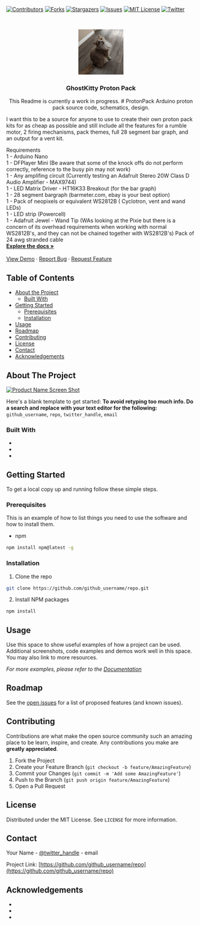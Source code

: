[![Contributors][contributors-shield]][contributors-url]
[![Forks][forks-shield]][forks-url]
[![Stargazers][stars-shield]][stars-url]
[![Issues][issues-shield]][issues-url]
[![MIT License][license-shield]][license-url]
[![Twitter][Twitter-shield]][Twitter-url]



<!-- PROJECT LOGO -->
<br />
<p align="center">
  <a href="https://github.com/MikeS11/ProtonPack">
    <img src="Images/MikeS11_Logo.jpg?raw=true" alt="Logo" width="120" height="120">
  </a>

  <h3 align="center">GhostKitty Proton Pack</h3>

  <p align="center">
  This Readme is currently a work in progress. # ProtonPack
Arduino proton pack source code, schematics, design. 

I want this to be a source for anyone to use to create their own proton pack kits for as cheap as possible and still include all the features for a rumble motor, 2 firing mechanisms, pack themes, full 28 segment bar graph, and an output for a vent kit.

Requirements  
1 - Arduino Nano    
1 - DFPlayer Mini (Be aware that some of the knock offs do not perform correctly, reference to the busy pin may not work)  
1 - Any amplifing circuit (Currently testing an Adafruit Stereo 20W Class D Audio Amplifier - MAX9744)  
1 - LED Matrix Driver - HT16K33 Breakout (for the bar graph)  
1 - 28 segment bargraph (barmeter.com, ebay is your best option)  
1 - Pack of neopixels or equivalent WS2812B ( Cyclotron, vent and wand LEDs)  
1 - LED strip (Powercell)  
1 - Adafruit Jewel - Wand Tip (WAs looking at the Pixie but there is a concern of its overhead requirements when working with normal WS2812B's, and they can not be chained together with WS2812B's) 
Pack of 24 awg stranded cable
    <br />
    <a href="https://github.com/MikeS11/ProtonPack"><strong>Explore the docs »</strong></a>
    <br />
    <br />
    <a href="https://github.com/MikeS11/ProtonPack">View Demo</a>
    ·
    <a href="https://github.com/MikeS11/ProtonPack/issues">Report Bug</a>
    ·
    <a href="https://github.com/MikeS11/ProtonPack/issues">Request Feature</a>
  </p>
</p>



<!-- TABLE OF CONTENTS -->
## Table of Contents

* [About the Project](#about-the-project)
  * [Built With](#built-with)
* [Getting Started](#getting-started)
  * [Prerequisites](#prerequisites)
  * [Installation](#installation)
* [Usage](#usage)
* [Roadmap](#roadmap)
* [Contributing](#contributing)
* [License](#license)
* [Contact](#contact)
* [Acknowledgements](#acknowledgements)



<!-- ABOUT THE PROJECT -->
## About The Project

[![Product Name Screen Shot][product-screenshot]](https://example.com)

Here's a blank template to get started:
**To avoid retyping too much info. Do a search and replace with your text editor for the following:**
`github_username`, `repo`, `twitter_handle`, `email`


### Built With

* []()
* []()
* []()



<!-- GETTING STARTED -->
## Getting Started

To get a local copy up and running follow these simple steps.

### Prerequisites

This is an example of how to list things you need to use the software and how to install them.
* npm
```sh
npm install npm@latest -g
```

### Installation
 
1. Clone the repo
```sh
git clone https://github.com/github_username/repo.git
```
2. Install NPM packages
```sh
npm install
```



<!-- USAGE EXAMPLES -->
## Usage

Use this space to show useful examples of how a project can be used. Additional screenshots, code examples and demos work well in this space. You may also link to more resources.

_For more examples, please refer to the [Documentation](https://example.com)_



<!-- ROADMAP -->
## Roadmap

See the [open issues](https://github.com/github_username/repo/issues) for a list of proposed features (and known issues).



<!-- CONTRIBUTING -->
## Contributing

Contributions are what make the open source community such an amazing place to be learn, inspire, and create. Any contributions you make are **greatly appreciated**.

1. Fork the Project
2. Create your Feature Branch (`git checkout -b feature/AmazingFeature`)
3. Commit your Changes (`git commit -m 'Add some AmazingFeature'`)
4. Push to the Branch (`git push origin feature/AmazingFeature`)
5. Open a Pull Request



<!-- LICENSE -->
## License

Distributed under the MIT License. See `LICENSE` for more information.



<!-- CONTACT -->
## Contact

Your Name - [@twitter_handle](https://twitter.com/twitter_handle) - email

Project Link: [https://github.com/github_username/repo](https://github.com/github_username/repo)



<!-- ACKNOWLEDGEMENTS -->
## Acknowledgements

* []()
* []()
* []()





<!-- MARKDOWN LINKS & IMAGES -->
<!-- https://www.markdownguide.org/basic-syntax/#reference-style-links -->
[contributors-shield]: https://img.shields.io/github/contributors/MikeS11/ProtonPack.svg?style=flat-square
[contributors-url]: https://github.com/MikeS11/ProtonPack/graphs/contributors
[forks-shield]: https://img.shields.io/github/forks/MikeS11/ProtonPack.svg?style=flat-square
[forks-url]: https://github.com/MikeS11/ProtonPack/network/members
[stars-shield]: https://img.shields.io/github/stars/MikeS11/ProtonPack.svg?style=flat-square
[stars-url]: https://github.com/MikeS11/ProtonPack/stargazers
[issues-shield]: https://img.shields.io/github/issues/MikeS11/ProtonPack.svg?style=flat-square
[issues-url]: https://github.com/MikeS11/ProtonPack/issues
[license-shield]: https://img.shields.io/github/license/MikeS11/ProtonPack.svg?style=flat-square
[license-url]: https://github.com/MikeS11/ProtonPack/blob/master/LICENSE.txt
[twitter-shield]: https://img.shields.io/badge/-Twitter-black.svg?style=flat-square&logo=Twitter&colorB=555
[twitter-url]: https://Twitter.com/mikesimone3
[product-screenshot]: images/screenshot.png

